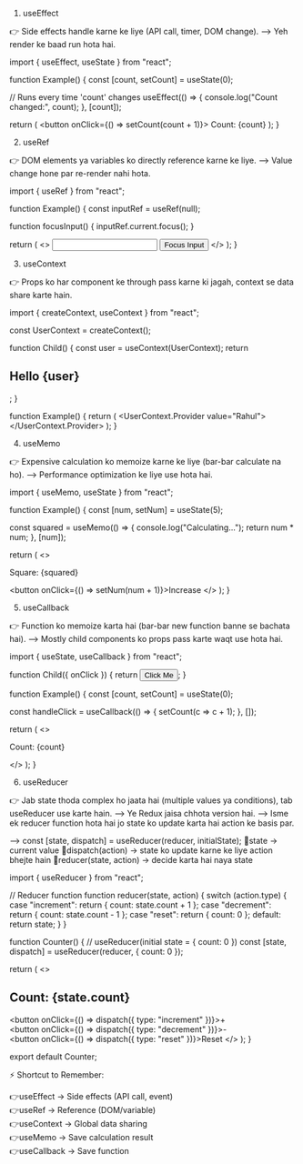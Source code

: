 <!-- React Hooks Lists - There are so many hooks but these are the most used hooks -->

1. useEffect

👉 Side effects handle karne ke liye (API call, timer, DOM change).
--> Yeh render ke baad run hota hai. 
<!-- {Example} -->
import { useEffect, useState } from "react";

function Example() {
  const [count, setCount] = useState(0);

  // Runs every time 'count' changes
  useEffect(() => {
    console.log("Count changed:", count);
  }, [count]);

  return (
    <button onClick={() => setCount(count + 1)}>
      Count: {count}
    </button>
  );
}

2. useRef

👉 DOM elements ya variables ko directly reference karne ke liye.
--> Value change hone par re-render nahi hota.
<!-- Example -->
import { useRef } from "react";

function Example() {
  const inputRef = useRef(null);

  function focusInput() {
    inputRef.current.focus();
  }

  return (
    <>
      <input ref={inputRef} type="text" />
      <button onClick={focusInput}>Focus Input</button>
    </>
  );
}

3. useContext

👉 Props ko har component ke through pass karne ki jagah, context se data share karte hain.
<!-- Example -->
import { createContext, useContext } from "react";

const UserContext = createContext();

function Child() {
  const user = useContext(UserContext);
  return <h2>Hello {user}</h2>;
}

function Example() {
  return (
    <UserContext.Provider value="Rahul">
      <Child />
    </UserContext.Provider>
  );
}

4. useMemo

👉 Expensive calculation ko memoize karne ke liye (bar-bar calculate na ho).
--> Performance optimization ke liye use hota hai.
<!-- Example -->
import { useMemo, useState } from "react";

function Example() {
  const [num, setNum] = useState(5);

  const squared = useMemo(() => {
    console.log("Calculating...");
    return num * num;
  }, [num]);

  return (
    <>
      <p>Square: {squared}</p>
      <button onClick={() => setNum(num + 1)}>Increase</button>
    </>
  );
}

5. useCallback

👉 Function ko memoize karta hai (bar-bar new function banne se bachata hai).
--> Mostly child components ko props pass karte waqt use hota hai.
<!-- Example -->
import { useState, useCallback } from "react";

function Child({ onClick }) {
  return <button onClick={onClick}>Click Me</button>;
}

function Example() {
  const [count, setCount] = useState(0);

  const handleClick = useCallback(() => {
    setCount(c => c + 1);
  }, []);

  return (
    <>
      <p>Count: {count}</p>
      <Child onClick={handleClick} />
    </>
  );
}

6. useReducer

👉 Jab state thoda complex ho jaata hai (multiple values ya conditions), tab useReducer use karte hain.
--> Ye Redux jaisa chhota version hai.
--> Isme ek reducer function hota hai jo state ko update karta hai action ke basis par.
<!-- Syntax -->
--> const [state, dispatch] = useReducer(reducer, initialState);
🔹state → current value
🔹dispatch(action) → state ko update karne ke liye action bhejte hain
🔹reducer(state, action) → decide karta hai naya state
<!-- Example: Counter with useReducer -->
import { useReducer } from "react";

// Reducer function
function reducer(state, action) {
  switch (action.type) {
    case "increment":
      return { count: state.count + 1 };
    case "decrement":
      return { count: state.count - 1 };
    case "reset":
      return { count: 0 };
    default:
      return state;
  }
}

function Counter() {
  // useReducer(initial state = { count: 0 })
  const [state, dispatch] = useReducer(reducer, { count: 0 });

  return (
    <>
      <h2>Count: {state.count}</h2>
      <button onClick={() => dispatch({ type: "increment" })}>+</button> <br/>
      <button onClick={() => dispatch({ type: "decrement" })}>-</button> <br/>
      <button onClick={() => dispatch({ type: "reset" })}>Reset</button> 
    </>
  );
}

export default Counter;



⚡ Shortcut to Remember:

👉useEffect → Side effects (API call, event) <br/>
👉useRef → Reference (DOM/variable) <br/>
👉useContext → Global data sharing <br/>
👉useMemo → Save calculation result <br/>
👉useCallback → Save function 
